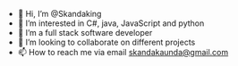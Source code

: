 - 👋 Hi, I’m @Skandaking
- 👀 I’m interested in C#, java, JavaScript and python
- 🌱 I’m a full stack software developer 
- 💞️ I’m looking to collaborate on different projects 
- 📫 How to reach me via email skandakaunda@gmail.com

<!---
Skandaking/Skandaking is a ✨ special ✨ repository because its `README.md` (this file) appears on your GitHub profile.
You can click the Preview link to take a look at your changes.
--->
